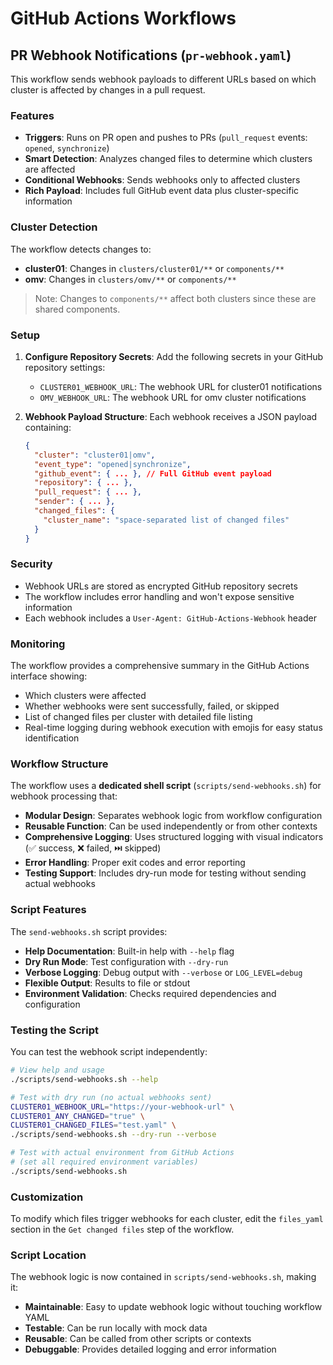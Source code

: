 # GitHub Actions Workflows

## PR Webhook Notifications (`pr-webhook.yaml`)

This workflow sends webhook payloads to different URLs based on which cluster is affected by changes in a pull request.

### Features

- **Triggers**: Runs on PR open and pushes to PRs (`pull_request` events: `opened`, `synchronize`)
- **Smart Detection**: Analyzes changed files to determine which clusters are affected
- **Conditional Webhooks**: Sends webhooks only to affected clusters
- **Rich Payload**: Includes full GitHub event data plus cluster-specific information

### Cluster Detection

The workflow detects changes to:

- **cluster01**: Changes in `clusters/cluster01/**` or `components/**`
- **omv**: Changes in `clusters/omv/**` or `components/**`

> Note: Changes to `components/**` affect both clusters since these are shared components.

### Setup

1. **Configure Repository Secrets**: Add the following secrets in your GitHub repository settings:
   - `CLUSTER01_WEBHOOK_URL`: The webhook URL for cluster01 notifications
   - `OMV_WEBHOOK_URL`: The webhook URL for omv cluster notifications

2. **Webhook Payload Structure**: Each webhook receives a JSON payload containing:

   ```json
   {
     "cluster": "cluster01|omv",
     "event_type": "opened|synchronize",
     "github_event": { ... }, // Full GitHub event payload
     "repository": { ... },
     "pull_request": { ... },
     "sender": { ... },
     "changed_files": {
       "cluster_name": "space-separated list of changed files"
     }
   }
   ```

### Security

- Webhook URLs are stored as encrypted GitHub repository secrets
- The workflow includes error handling and won't expose sensitive information
- Each webhook includes a `User-Agent: GitHub-Actions-Webhook` header

### Monitoring

The workflow provides a comprehensive summary in the GitHub Actions interface showing:

- Which clusters were affected
- Whether webhooks were sent successfully, failed, or skipped
- List of changed files per cluster with detailed file listing
- Real-time logging during webhook execution with emojis for easy status identification

### Workflow Structure

The workflow uses a **dedicated shell script** (`scripts/send-webhooks.sh`) for webhook processing that:
- **Modular Design**: Separates webhook logic from workflow configuration
- **Reusable Function**: Can be used independently or from other contexts
- **Comprehensive Logging**: Uses structured logging with visual indicators (✅ success, ❌ failed, ⏭️ skipped)
- **Error Handling**: Proper exit codes and error reporting
- **Testing Support**: Includes dry-run mode for testing without sending actual webhooks

### Script Features

The `send-webhooks.sh` script provides:
- **Help Documentation**: Built-in help with `--help` flag
- **Dry Run Mode**: Test configuration with `--dry-run`
- **Verbose Logging**: Debug output with `--verbose` or `LOG_LEVEL=debug`
- **Flexible Output**: Results to file or stdout
- **Environment Validation**: Checks required dependencies and configuration

### Testing the Script

You can test the webhook script independently:

```bash
# View help and usage
./scripts/send-webhooks.sh --help

# Test with dry run (no actual webhooks sent)
CLUSTER01_WEBHOOK_URL="https://your-webhook-url" \
CLUSTER01_ANY_CHANGED="true" \
CLUSTER01_CHANGED_FILES="test.yaml" \
./scripts/send-webhooks.sh --dry-run --verbose

# Test with actual environment from GitHub Actions
# (set all required environment variables)
./scripts/send-webhooks.sh
```

### Customization

To modify which files trigger webhooks for each cluster, edit the `files_yaml` section in the `Get changed files` step of the workflow.

### Script Location

The webhook logic is now contained in `scripts/send-webhooks.sh`, making it:
- **Maintainable**: Easy to update webhook logic without touching workflow YAML
- **Testable**: Can be run locally with mock data
- **Reusable**: Can be called from other scripts or contexts
- **Debuggable**: Provides detailed logging and error information
